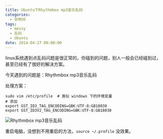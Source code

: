 ```yaml
---
title: Ubuntu下Rhythmbox mp3音乐乱码
categories:
  - 杂物间
tags:
  - messy
  - 乱码
  - Ubuntu
date: 2014-04-27 00:00:00
---
```



linux系统遇到点乱码问题是很正常的，你碰到的问题，别人一般会已经碰到过，甚至已经有了很好的解决方案。

今天遇到的问题是：Rhythmbox mp3音乐乱码

处理方案：

    sudo vim /etc/profile  # 类似 windows 下的环境变量
    # 添加
    export GST_ID3_TAG_ENCODING=GBK:UTF-8:GB18030
    export GST_ID3V2_TAG_ENCODING=GBK:UTF-8:GB18030
    
![Rhythmbox mp3音乐乱码](http://www.barretlee.com/blogimgs/2014/04/27/cd93a704-ce17-11e3-9b5d-a00b8c0f6c03.jpg)<!--<source src="//cloud.githubusercontent.com/assets/2698003/2811361/cd93a704-ce17-11e3-9b5d-a00b8c0f6c03.jpg">-->

重启电脑，没想到不用重启的方法，`source ~/.profile` 没效果。

